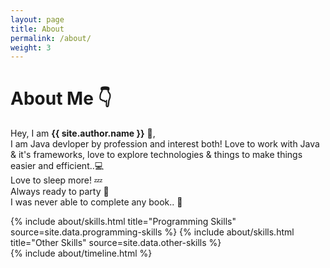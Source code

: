 ```yaml
---
layout: page
title: About
permalink: /about/
weight: 3
---
```


# **About Me** :point_down:

Hey, I am **{{ site.author.name }}** :wave:,<br>
I am Java devloper by profession and interest both! Love to work with Java & it's frameworks, love to explore technologies & things to make things easier and efficient..:computer: <br>
Love to sleep more! :zzz: <br>
Always ready to party :beers: <br>
I was never able to complete any book.. :orange_book: <br>

<!--
 ## **Skills** :octocat:
- Java
- Spring/SpringBoot
- Hibernate
- MySQL/Oracle
- Go
- Git/BitBucket, Jira
- Rest API development & Integration
- Microservices
- Linux
- Payment gateways integration in Java
-->

<div class="row">
{% include about/skills.html title="Programming Skills" source=site.data.programming-skills %}
{% include about/skills.html title="Other Skills" source=site.data.other-skills %}
</div>

<div class="row">
{% include about/timeline.html %}
</div>
